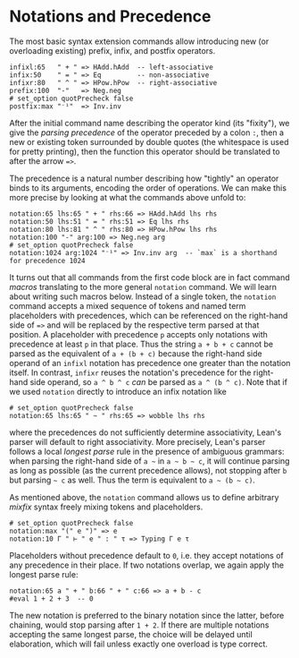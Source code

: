 # Notations and Precedence

The most basic syntax extension commands allow introducing new (or
overloading existing) prefix, infix, and postfix operators.

```lean
infixl:65   " + " => HAdd.hAdd  -- left-associative
infix:50    " = " => Eq         -- non-associative
infixr:80   " ^ " => HPow.hPow  -- right-associative
prefix:100  "-"   => Neg.neg
# set_option quotPrecheck false
postfix:max "⁻¹"  => Inv.inv
```

After the initial command name describing the operator kind (its
"fixity"), we give the *parsing precedence* of the operator preceded
by a colon `:`, then a new or existing token surrounded by double
quotes (the whitespace is used for pretty printing), then the function
this operator should be translated to after the arrow `=>`.

The precedence is a natural number describing how "tightly" an
operator binds to its arguments, encoding the order of operations. We
can make this more precise by looking at what the commands above unfold to:

```lean
notation:65 lhs:65 " + " rhs:66 => HAdd.hAdd lhs rhs
notation:50 lhs:51 " = " rhs:51 => Eq lhs rhs
notation:80 lhs:81 " ^ " rhs:80 => HPow.hPow lhs rhs
notation:100 "-" arg:100 => Neg.neg arg
# set_option quotPrecheck false
notation:1024 arg:1024 "⁻¹" => Inv.inv arg  -- `max` is a shorthand for precedence 1024
```

It turns out that all commands from the first code block are in fact
command *macros* translating to the more general `notation` command.
We will learn about writing such macros below. Instead of a single
token, the `notation` command accepts a mixed sequence of tokens and
named term placeholders with precedences, which can be referenced on
the right-hand side of `=>` and will be replaced by the respective
term parsed at that position. A placeholder with precedence `p`
accepts only notations with precedence at least `p` in that place.
Thus the string `a + b + c` cannot be parsed as the equivalent of `a +
(b + c)` because the right-hand side operand of an `infixl` notation
has precedence one greater than the notation itself. In contrast,
`infixr` reuses the notation's precedence for the right-hand side
operand, so `a ^ b ^ c` *can* be parsed as `a ^ (b ^ c)`. Note that if
we used `notation` directly to introduce an infix notation like
```lean
# set_option quotPrecheck false
notation:65 lhs:65 " ~ " rhs:65 => wobble lhs rhs
```
where the precedences do not sufficiently determine associativity,
Lean's parser will default to right associativity. More precisely,
Lean's parser follows a local *longest parse* rule in the presence of
ambiguous grammars: when parsing the right-hand side of `a ~` in `a ~
b ~ c`, it will continue parsing as long as possible (as the current
precedence allows), not stopping after `b` but parsing `~ c` as well.
Thus the term is equivalent to `a ~ (b ~ c)`.

As mentioned above, the `notation` command allows us to define
arbitrary *mixfix* syntax freely mixing tokens and placeholders.
```lean
# set_option quotPrecheck false
notation:max "(" e ")" => e
notation:10 Γ " ⊢ " e " : " τ => Typing Γ e τ
```
Placeholders without precedence default to `0`, i.e. they accept
notations of any precedence in their place. If two notations overlap,
we again apply the longest parse rule:
```lean
notation:65 a " + " b:66 " + " c:66 => a + b - c
#eval 1 + 2 + 3  -- 0
```
The new notation is preferred to the binary notation since the latter,
before chaining, would stop parsing after `1 + 2`. If there are
multiple notations accepting the same longest parse, the choice will
be delayed until elaboration, which will fail unless exactly one
overload is type correct.
